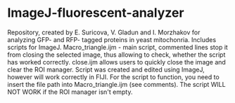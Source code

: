# ImageJ-fluorescent-analyzer
Repository, created by E. Suricova, V. Gladun and I. Morzhakov for analyzing GFP- and RFP- tagged proteins in yeast mitochonria. Includes scripts for ImageJ.
Macro_triangle.ijm - main script, commented lines stop it from closing the selected image, thus allowing to check, whether the script has worked correctly. close.ijm allows users to quickly close the image and clear the ROI manager.
Script was created and edited using ImageJ, however will work correctly in FIJI.
For the script to function, you need to insert the file path into Macro_triangle.ijm (see comments). The script WILL NOT WORK if the ROI manager isn't empty.
